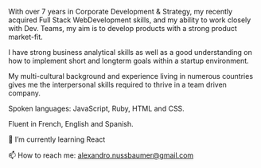 With over 7 years in Corporate Development & Strategy, my recently acquired Full Stack WebDevelopment skills, and my ability to work closely with Dev. Teams, my aim is to develop products with a strong product market-fit.

I have strong business analytical skills as well as a good understanding on how to implement short and longterm goals within a startup environment. 

My multi-cultural background and experience living in numerous countries gives me the interpersonal skills required to thrive in a team driven company.

Spoken languages: JavaScript, Ruby, HTML and CSS. 

Fluent in French, English and Spanish.

🌱 I’m currently learning React

📫 How to reach me: alexandro.nussbaumer@gmail.com

